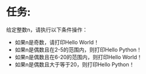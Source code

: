 # 任务:

给定整数n，请执行以下条件操作：

- 如果n是奇数，请打印Hello World！
- 如果n是偶数且在2-5的范围内，则打印Hello Python！
- 如果n是偶数且在6-20的范围内，则打印Hello World！
- 如果n是偶数且大于等于20，则打印Hello Python！